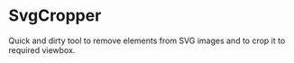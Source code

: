 # SvgCropper
Quick and dirty tool to remove elements from SVG images and to crop it to required viewbox. 
